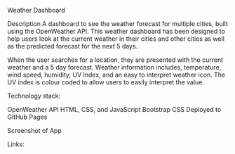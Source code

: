Weather Dashboard 

Description
A dashboard to see the weather forecast for multiple cities, built using the OpenWeather API. This weather dashboard has been designed to help users look at the current weather in their cities and other cities as well as the predicted forecast for the next 5 days.

When the user searches for a location, they are presented with the current weather and a 5 day forecast. Weather information includes, temperature, wind speed, humidity, UV Index, and an easy to interpret weather icon. The UV index is colour coded to allow users to easily interpret the value.

Technology stack:

OpenWeather API
HTML, CSS, and JavaScript
Bootstrap  CSS 
Deployed to GitHub Pages

Screenshot of App
<script img="./Assets/Images/screenshot.png"></script>

Links: